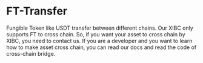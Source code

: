 # FT-Transfer
Fungible Token like USDT transfer between different chains. Our XIBC only supports FT to cross chain. So, if you want your asset to cross chain by XIBC, you need to contact us. If you are a developer and you want to learn how to make asset cross chain, you can read our docs and read the code of cross-chain bridge.